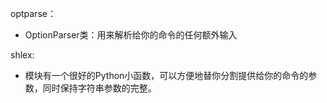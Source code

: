 
optparse：
- OptionParser类：用来解析给你的命令的任何额外输入

shlex:
- 模块有一个很好的Python小函数，可以方便地替你分割提供给你的命令的参数，同时保持字符串参数的完整。



